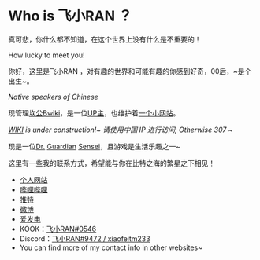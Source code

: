 # Who is 飞小RAN ？
真可悲，你什么都不知道，在这个世界上没有什么是不重要的！

How lucky to meet you!

你好，这里是飞小RAN ，对有趣的世界和可能有趣的你感到好奇，00后，~是个出生~。

*Native speakers of Chinese*

现管理[坎公Bwiki](https://wiki.biligame.com/gt/User:646195980)，是一位[UP主](https://space.bilibili.com/646195980)，也维护着[一个小网站](https://www.bwiki.xyz)。

*[WIKI](https://wiki.bwiki.xyz/arona/%E9%A6%96%E9%A1%B5) is under construction!*~ *请使用中国 IP 进行访问, Otherwise 307* ~ 

现是一位[Dr.](https://ak.hypergryph.com) [Guardian](https://www.guardiantales.com) [Sensei](https://bluearchive.jp)，且游戏是生活乐趣之一~

这里有一些我的联系方式，希望能与你在比特之海的繁星之下相见！

* [个人网站](https://www.bwiki.xyz)
* [哔哩哔哩](https://space.bilibili.com/646195980)
* [推特](https://twitter.com/xiaofeiTM233)
* [微博](https://weibo.com/u/7713449059)
* [爱发电](https://afdian.net/@xiaofeitm233)
* KOOK：[飞小RAN#0546](https://kook.top/cj1xLX)
* Discord：[飞小RAN#9472 / xiaofeitm233](https://discord.com/users/1091986244650672258)
* You can find more of my contact info in other websites~

